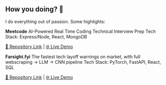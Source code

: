 ## How you doing? 👋

I do everything out of passion. Some highlights:

**Meetcode**
AI-Powered Real Time Coding Technical Interview Prep
Tech Stack: Express/Node, React, MongoDB

[🔗 Repository Link](https://github.com/Jam-Cai/MeetCode) | [🌐 Live Demo](http://meetcode.world/)

**Farsight.fyi**
The fastest tech layoff warnings on market, with full webscraping -> LLM -> CNN pipeline
Tech Stack: PyTorch, FastAPI, React, SQL

[🔗 Repository Link](https://github.com/Jam-Cai/layoff-radar) | [🌐 Live Demo](https://devpost.com/software/farsight-fyi)
